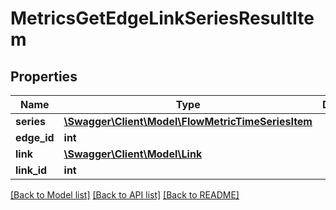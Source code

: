# MetricsGetEdgeLinkSeriesResultItem

## Properties
Name | Type | Description | Notes
------------ | ------------- | ------------- | -------------
**series** | [**\Swagger\Client\Model\FlowMetricTimeSeriesItem**](FlowMetricTimeSeriesItem.md) |  | 
**edge_id** | **int** |  | 
**link** | [**\Swagger\Client\Model\Link**](Link.md) |  | 
**link_id** | **int** |  | 

[[Back to Model list]](../README.md#documentation-for-models) [[Back to API list]](../README.md#documentation-for-api-endpoints) [[Back to README]](../README.md)


